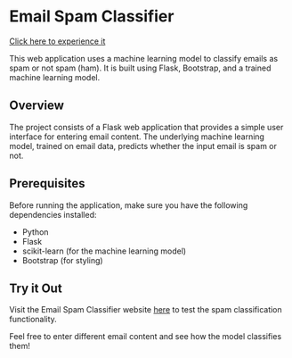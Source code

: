 # Email Spam Classifier  
[Click here to experience it](https://spam-check-b01h.onrender.com/)

This web application uses a machine learning model to classify emails as spam or not spam (ham). It is built using Flask, Bootstrap, and a trained machine learning model.

## Overview

The project consists of a Flask web application that provides a simple user interface for entering email content. The underlying machine learning model, trained on email data, predicts whether the input email is spam or not.

## Prerequisites

Before running the application, make sure you have the following dependencies installed:

- Python
- Flask
- scikit-learn (for the machine learning model)
- Bootstrap (for styling)

## Try it Out

Visit the Email Spam Classifier website [here](https://spam-check-b01h.onrender.com/) to test the spam classification functionality.

Feel free to enter different email content and see how the model classifies them!
